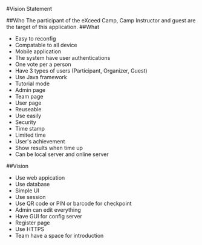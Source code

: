 #Vision Statement

##Who
  The participant of the eXceed Camp, Camp Instructor and guest are the target of this application.
##What
* Easy to reconfig
* Compatable to all device
* Mobile application
* The system have user authentications
* One vote per a person
* Have 3 types of users (Participant, Organizer, Guest)
* Use Java framework
* Tutorial mode
* Admin page
* Team page
* User page
* Reuseable
* Use easily
* Security
* Time stamp
* Limited time
* User's achievement
* Show results when time up
* Can be local server and online server

##Vision
* Use web appication
* Use database
* Simple UI
* Use session
* Use QR code or PIN or barcode for checkpoint
* Admin can edit everything
* Have GUI for config server
* Register page
* Use HTTPS
* Team have a space for introduction 



